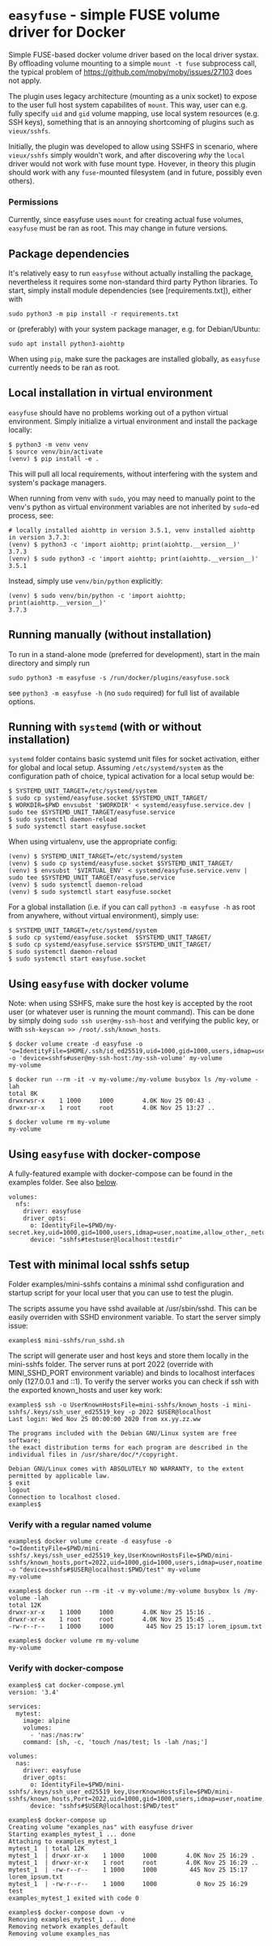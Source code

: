 # `easyfuse` - simple FUSE volume driver for Docker

Simple FUSE-based docker volume driver based on the local driver systax. By offloading volume mounting to a simple `mount -t fuse` subprocess call, the typical problem of https://github.com/moby/moby/issues/27103 does not apply.

The plugin uses legacy architecture (mounting as a unix socket) to expose to the user full host system capabilites of `mount`. This way, user can e.g. fully specify `uid` and `gid` volume mapping, use local system resources (e.g. SSH keys), something that is an annoying shortcoming of plugins such as `vieux/sshfs`.

Initially, the plugin was developed to allow using SSHFS in scenario, where `vieux/sshfs` simply wouldn't work, and after discovering _why_ the `local` driver would not work with fuse mount type. Hovever, in theory this plugin should work with any `fuse`-mounted filesystem (and in future, possibly even others).

### Permissions

Currently, since easyfuse uses `mount` for creating actual fuse volumes, `easyfuse` must be ran as root. This may change in future versions.

## Package dependencies

It's relatively easy to run `easyfuse` without actually installing the package, nevertheless it 
requires some non-standard third party Python libraries. To start, simply install module dependencies 
(see [requirements.txt]), either with

```
sudo python3 -m pip install -r requirements.txt
```

or (preferably) with your system package manager, e.g. for Debian/Ubuntu:

```
sudo apt install python3-aiohttp
```

When using `pip`, make sure the packages are installed globally, as `easyfuse` currently needs to be ran as root.

## Local installation in virtual environment

`easyfuse` should have no problems working out of a python virtual environment.
Simply initialize a virtual environment and install the package locally:

```
$ python3 -m venv venv
$ source venv/bin/activate
(venv) $ pip install -e .
```

This will pull all local requirements, without interfering with the system and system's package
managers.

When running from venv with `sudo`, you may need to manually point to the venv's python as virtual
environment variables are not inherited by `sudo`-ed process, see:

```
# locally installed aiohttp in version 3.5.1, venv installed aiohttp in version 3.7.3:
(venv) $ python3 -c 'import aiohttp; print(aiohttp.__version__)'
3.7.3
(venv) $ sudo python3 -c 'import aiohttp; print(aiohttp.__version__)'
3.5.1
```

Instead, simply use `venv/bin/python` explicitly:

```
(venv) $ sudo venv/bin/python -c 'import aiohttp; print(aiohttp.__version__)'
3.7.3
```

## Running manually (without installation)

To run in a stand-alone mode (preferred for development), start in the main directory and simply run

```
sudo python3 -m easyfuse -s /run/docker/plugins/easyfuse.sock
```

see `python3 -m easyfuse -h` (no `sudo` required) for full list of available options.

## Running with `systemd` (with or without installation)

`systemd` folder contains basic systemd unit files for socket activation, either for global and local
setup.
Assuming `/etc/systemd/system` as the configuration path of choice, typical activation for a local setup would be:

```
$ SYSTEMD_UNIT_TARGET=/etc/systemd/system
$ sudo cp systemd/easyfuse.socket $SYSTEMD_UNIT_TARGET/
$ WORKDIR=$PWD envsubst '$WORKDIR' < systemd/easyfuse.service.dev | sudo tee $SYSTEMD_UNIT_TARGET/easyfuse.service
$ sudo systemctl daemon-reload
$ sudo systemctl start easyfuse.socket
```

When using virtualenv, use the appropriate config:

```
(venv) $ SYSTEMD_UNIT_TARGET=/etc/systemd/system
(venv) $ sudo cp systemd/easyfuse.socket $SYSTEMD_UNIT_TARGET/
(venv) $ envsubst '$VIRTUAL_ENV' < systemd/easyfuse.service.venv | sudo tee $SYSTEMD_UNIT_TARGET/easyfuse.service
(venv) $ sudo systemctl daemon-reload
(venv) $ sudo systemctl start easyfuse.socket
```

For a global installation (i.e. if you can call `python3 -m easyfuse -h` as root from anywhere, without virtual environment), simply use:

```
$ SYSTEMD_UNIT_TARGET=/etc/systemd/system
$ sudo cp systemd/easyfuse.socket  $SYSTEMD_UNIT_TARGET/
$ sudo cp systemd/easyfuse.service $SYSTEMD_UNIT_TARGET/
$ sudo systemctl daemon-reload
$ sudo systemctl start easyfuse.socket
```

## Using `easyfuse` with docker volume

Note: when using SSHFS, make sure the host key is accepted by the root user (or whatever user is running the mount command). This can be done by simply doing `sudo ssh user@my-ssh-host` and verifying the public key, or with `ssh-keyscan >> /root/.ssh/known_hosts`.

```
$ docker volume create -d easyfuse -o 'o=IdentityFile=$HOME/.ssh/id_ed25519,uid=1000,gid=1000,users,idmap=user,noatime,allow_other,_netdev,reconnect,rw' -o 'device=sshfs#user@my-ssh-host:/my-ssh-volume' my-volume
my-volume
```

```
$ docker run --rm -it -v my-volume:/my-volume busybox ls /my-volume -lah
total 8K
drwxrwsr-x    1 1000     1000        4.0K Nov 25 00:43 .
drwxr-xr-x    1 root     root        4.0K Nov 25 13:27 ..
```

```
$ docker volume rm my-volume
my-volume
```

## Using `easyfuse` with docker-compose

A fully-featured example with docker-compose can be found in the examples folder. See also [below](#verify-with-docker-compose).

```
volumes:
  nfs:
    driver: easyfuse
    driver_opts:
      o: IdentityFile=$PWD/my-secret.key,uid=1000,gid=1000,users,idmap=user,noatime,allow_other,_netdev,reconnect,rw
      device: "sshfs#testuser@localhost:testdir"
```

## Test with minimal local sshfs setup

Folder examples/mini-sshfs contains a minimal sshd configuration and startup script for your local user that you can use to test the plugin.

The scripts assume you have sshd available at /usr/sbin/sshd. This can be easily overriden with SSHD environment variable. To start the server simply issue:

```
examples$ mini-sshfs/run_sshd.sh
```

The script will generate user and host keys and store them locally in the mini-sshfs folder. The server runs at port 2022 (override with MINI_SSHD_PORT environment variable) and binds to localhost interfaces only (127.0.0.1 and ::1). To verify the server works you can check if ssh with the exported known_hosts and user key work:

```
examples$ ssh -o UserKnownHostsFile=mini-sshfs/known_hosts -i mini-sshfs/.keys/ssh_user_ed25519_key -p 2022 $USER@localhost
Last login: Wed Nov 25 00:00:00 2020 from xx.yy.zz.ww

The programs included with the Debian GNU/Linux system are free software;
the exact distribution terms for each program are described in the
individual files in /usr/share/doc/*/copyright.

Debian GNU/Linux comes with ABSOLUTELY NO WARRANTY, to the extent
permitted by applicable law.
$ exit
logout
Connection to localhost closed.
examples$
```

### Verify with a regular named volume

```
examples$ docker volume create -d easyfuse -o "o=IdentityFile=$PWD/mini-sshfs/.keys/ssh_user_ed25519_key,UserKnownHostsFile=$PWD/mini-sshfs/known_hosts,port=2022,uid=1000,gid=1000,users,idmap=user,noatime,allow_other,_netdev,reconnect,rw" -o "device=sshfs#$USER@localhost:$PWD/test" my-volume
my-volume

examples$ docker run --rm -it -v my-volume:/my-volume busybox ls /my-volume -lah
total 12K
drwxr-xr-x    1 1000     1000        4.0K Nov 25 15:16 .
drwxr-xr-x    1 root     root        4.0K Nov 25 15:45 ..
-rw-r--r--    1 1000     1000         445 Nov 25 15:17 lorem_ipsum.txt

examples$ docker volume rm my-volume
my-volume
```

### Verify with docker-compose

```
examples$ cat docker-compose.yml
version: '3.4'

services:
  mytest:
    image: alpine
    volumes:
      - 'nas:/nas:rw'
    command: [sh, -c, 'touch /nas/test; ls -lah /nas;']

volumes:
  nas:
    driver: easyfuse
    driver_opts:
      o: IdentityFile=$PWD/mini-sshfs/.keys/ssh_user_ed25519_key,UserKnownHostsFile=$PWD/mini-sshfs/known_hosts,Port=2022,uid=1000,gid=1000,users,idmap=user,noatime,allow_other,_netdev,reconnect,rw
      device: "sshfs#$USER@localhost:$PWD/test"

examples$ docker-compose up
Creating volume "examples_nas" with easyfuse driver
Starting examples_mytest_1 ... done
Attaching to examples_mytest_1
mytest_1  | total 12K
mytest_1  | drwxr-xr-x    1 1000     1000        4.0K Nov 25 16:29 .
mytest_1  | drwxr-xr-x    1 root     root        4.0K Nov 25 16:29 ..
mytest_1  | -rw-r--r--    1 1000     1000         445 Nov 25 15:17 lorem_ipsum.txt
mytest_1  | -rw-r--r--    1 1000     1000           0 Nov 25 16:29 test
examples_mytest_1 exited with code 0

examples$ docker-compose down -v
Removing examples_mytest_1 ... done
Removing network examples_default
Removing volume examples_nas
```
